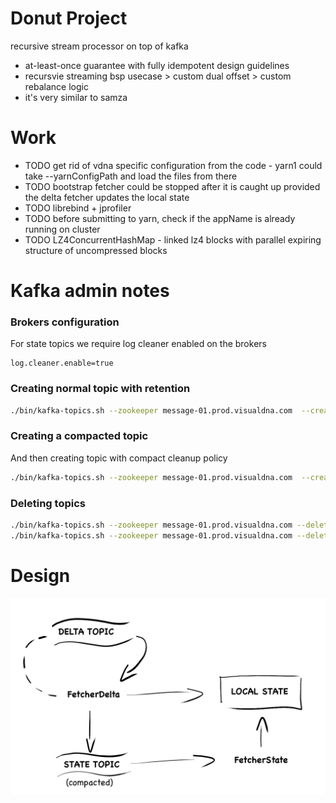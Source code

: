 # Donut Project
recursive stream processor on top of kafka

- at-least-once guarantee with fully idempotent design guidelines 
- recursvie streaming bsp usecase > custom dual offset > custom rebalance logic
- it's very similar to samza 

# Work

- TODO get rid of vdna specific configuration from the code - yarn1 could take --yarnConfigPath and load the files from there  
- TODO bootstrap fetcher could be stopped after it is caught up provided the delta fetcher updates the local state
- TODO librebind + jprofiler 
- TODO before submitting to yarn, check if the appName is already running on cluster 
- TODO LZ4ConcurrentHashMap - linked lz4 blocks with parallel expiring structure of uncompressed blocks


# Kafka admin notes
### Brokers configuration
For state topics we require log cleaner enabled on the brokers

```server.properties
log.cleaner.enable=true
```

### Creating normal topic with retention

```bash
./bin/kafka-topics.sh --zookeeper message-01.prod.visualdna.com  --create --topic graphstream --partitions 24 --replication-factor 1 --config cleanup.policy=delete
```

### Creating a compacted topic
And then creating topic with compact cleanup policy
```bash
./bin/kafka-topics.sh --zookeeper message-01.prod.visualdna.com  --create --topic graphstate --partitions 24 --replication-factor 1 --config cleanup.policy=compact
```

### Deleting topics

```bash
./bin/kafka-topics.sh --zookeeper message-01.prod.visualdna.com --delete --topic graphstream
./bin/kafka-topics.sh --zookeeper message-01.prod.visualdna.com --delete --topic graphstate
```


# Design

![](doc/Donut_LocalState.png)
